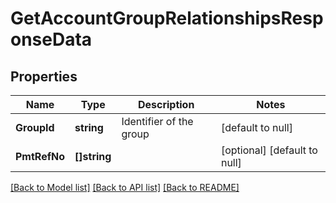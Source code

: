 # GetAccountGroupRelationshipsResponseData

## Properties
Name | Type | Description | Notes
------------ | ------------- | ------------- | -------------
**GroupId** | **string** | Identifier of the group | [default to null]
**PmtRefNo** | **[]string** |  | [optional] [default to null]

[[Back to Model list]](../README.md#documentation-for-models) [[Back to API list]](../README.md#documentation-for-api-endpoints) [[Back to README]](../README.md)


